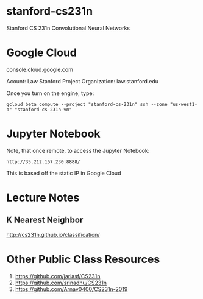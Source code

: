 # stanford-cs231n
Stanford CS 231n Convolutional Neural Networks

# Google Cloud
console.cloud.google.com

Acount: Law Stanford
Project Organization: law.stanford.edu

Once you turn on the engine, type:

```
gcloud beta compute --project "stanford-cs-231n" ssh --zone "us-west1-b" "stanford-cs-231n-vm"
```

# Jupyter Notebook
Note, that once remote, to access the Jupyter Notebook:

```
http://35.212.157.230:8888/
```

This is based off the static IP in Google Cloud

# Lecture Notes

## K Nearest Neighbor
http://cs231n.github.io/classification/

# Other Public Class Resources
1. https://github.com/jariasf/CS231n
2. https://github.com/srinadhu/CS231n
3. https://github.com/Arnav0400/CS231n-2019